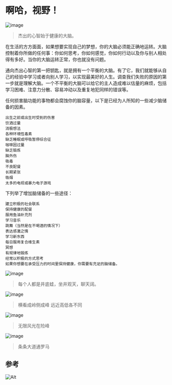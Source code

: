 # 啊哈，视野！

![image](https://user-images.githubusercontent.com/101438005/157999374-4fae997e-6ee5-49c9-874c-65aa99e99f3d.png)
> 杰出的心智始于健康的大脑。

在生活的方方面面，如果想要实现自己的梦想，你的大脑必须能正确地运转。大脑控制着你所做的任何事：你如何思考，你如何感觉，你如何行动以及你与别人相处得有多好。当你的大脑运转正常，你也就没有问题。

通向杰出心智的第一把钥匙，就是拥有一个平衡的大脑。有了它，我们就能够从自己的经验中学习或者向别人学习，以实现最美好的人生。调查我们失败的原因的第一步就是理解大脑。一个不平衡的大脑可以给它的主人造成难以估量的麻烦，包括学习困难、注意力分散、容易冲动以及重复地犯同样的错误等。

任何损害脑功能的事物都会腐蚀你的脑容量，以下是已经为人所知的一些减少脑储备的因素。

```
出生之前或出生时受到的伤害
饮酒过量
消极想法
各种环境性毒素
缺乏睡眠或呼吸暂停综合征
咖啡因过量
缺乏锻炼
脑外伤
吸毒
不良配餐
长期紧张
吸烟
太多的电视或暴力电子游戏
```

下列举了增加脑储备的一些途径：

```
建立积极的社会联系
保持健康的配餐
服用鱼油补充剂
学习音乐
跳舞（当然是在不喝酒的情况下）
表达感激之情
学习新东西
每日服用复合维生素
冥想
有规律地锻炼
经常以积极的方式思考
如果你想要在承受压力的时间里保持健康，你需要有充足的脑储备。
```

![image](https://user-images.githubusercontent.com/101438005/157998182-24b5f681-1243-42c6-b2be-a2ae34faa4a7.png)
> 每个人都是井底蛙，坐井观天，聊天阔。

![image](https://user-images.githubusercontent.com/101438005/157998225-1c45e4bb-4b26-4eda-9d06-76d65fd9b23d.png)
> 横看成岭侧成峰 远近高低各不同

![image](https://user-images.githubusercontent.com/101438005/157999453-5e5bccae-2a6f-464f-b042-491f37f7a9f3.png)
> 无限风光在险峰

![image](https://user-images.githubusercontent.com/101438005/157999482-e27fea1b-a8de-404a-a7b4-e38fdb16243c.png)
> 条条大道通罗马

## 参考

![Alt](https://repobeats.axiom.co/api/embed/4ceac530e2143e936647fe65dd195efb79b258bb.svg "Repobeats analytics image")


